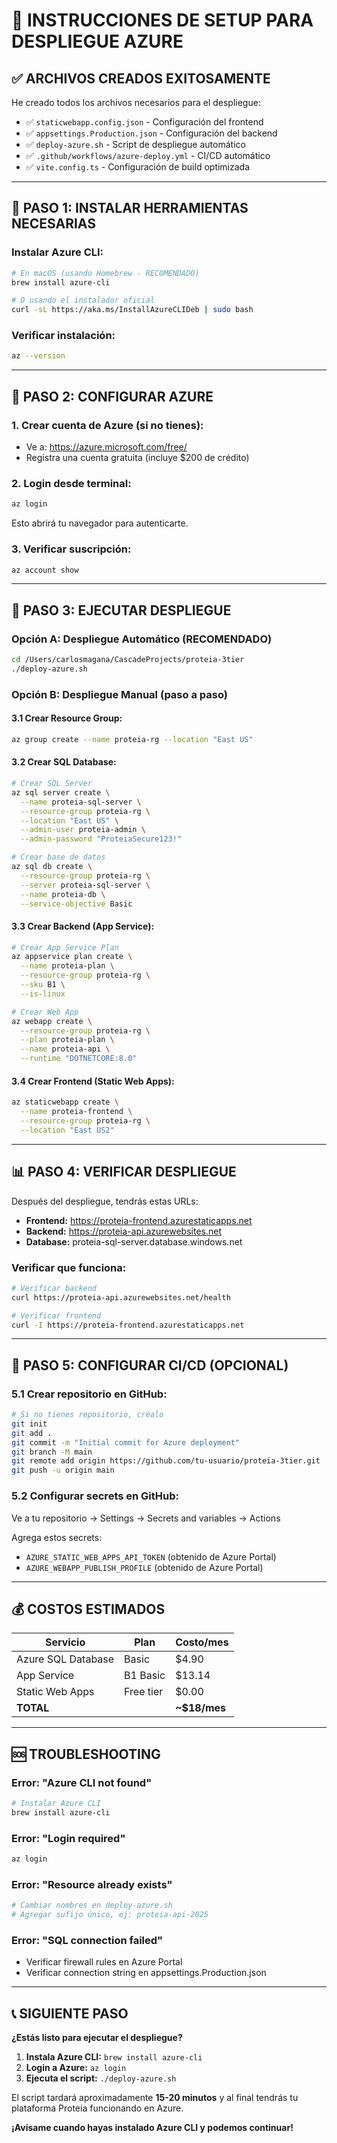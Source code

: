 # 🚀 INSTRUCCIONES DE SETUP PARA DESPLIEGUE AZURE

## ✅ **ARCHIVOS CREADOS EXITOSAMENTE**

He creado todos los archivos necesarios para el despliegue:

- ✅ `staticwebapp.config.json` - Configuración del frontend
- ✅ `appsettings.Production.json` - Configuración del backend
- ✅ `deploy-azure.sh` - Script de despliegue automático
- ✅ `.github/workflows/azure-deploy.yml` - CI/CD automático
- ✅ `vite.config.ts` - Configuración de build optimizada

---

## 🔧 **PASO 1: INSTALAR HERRAMIENTAS NECESARIAS**

### **Instalar Azure CLI:**

```bash
# En macOS (usando Homebrew - RECOMENDADO)
brew install azure-cli

# O usando el instalador oficial
curl -sL https://aka.ms/InstallAzureCLIDeb | sudo bash
```

### **Verificar instalación:**
```bash
az --version
```

---

## 🔐 **PASO 2: CONFIGURAR AZURE**

### **1. Crear cuenta de Azure (si no tienes):**
- Ve a: https://azure.microsoft.com/free/
- Registra una cuenta gratuita (incluye $200 de crédito)

### **2. Login desde terminal:**
```bash
az login
```
Esto abrirá tu navegador para autenticarte.

### **3. Verificar suscripción:**
```bash
az account show
```

---

## 🚀 **PASO 3: EJECUTAR DESPLIEGUE**

### **Opción A: Despliegue Automático (RECOMENDADO)**
```bash
cd /Users/carlosmagana/CascadeProjects/proteia-3tier
./deploy-azure.sh
```

### **Opción B: Despliegue Manual (paso a paso)**

#### **3.1 Crear Resource Group:**
```bash
az group create --name proteia-rg --location "East US"
```

#### **3.2 Crear SQL Database:**
```bash
# Crear SQL Server
az sql server create \
  --name proteia-sql-server \
  --resource-group proteia-rg \
  --location "East US" \
  --admin-user proteia-admin \
  --admin-password "ProteiaSecure123!"

# Crear base de datos
az sql db create \
  --resource-group proteia-rg \
  --server proteia-sql-server \
  --name proteia-db \
  --service-objective Basic
```

#### **3.3 Crear Backend (App Service):**
```bash
# Crear App Service Plan
az appservice plan create \
  --name proteia-plan \
  --resource-group proteia-rg \
  --sku B1 \
  --is-linux

# Crear Web App
az webapp create \
  --resource-group proteia-rg \
  --plan proteia-plan \
  --name proteia-api \
  --runtime "DOTNETCORE:8.0"
```

#### **3.4 Crear Frontend (Static Web Apps):**
```bash
az staticwebapp create \
  --name proteia-frontend \
  --resource-group proteia-rg \
  --location "East US2"
```

---

## 📊 **PASO 4: VERIFICAR DESPLIEGUE**

Después del despliegue, tendrás estas URLs:

- **Frontend:** https://proteia-frontend.azurestaticapps.net
- **Backend:** https://proteia-api.azurewebsites.net
- **Database:** proteia-sql-server.database.windows.net

### **Verificar que funciona:**
```bash
# Verificar backend
curl https://proteia-api.azurewebsites.net/health

# Verificar frontend
curl -I https://proteia-frontend.azurestaticapps.net
```

---

## 🔄 **PASO 5: CONFIGURAR CI/CD (OPCIONAL)**

### **5.1 Crear repositorio en GitHub:**
```bash
# Si no tienes repositorio, créalo
git init
git add .
git commit -m "Initial commit for Azure deployment"
git branch -M main
git remote add origin https://github.com/tu-usuario/proteia-3tier.git
git push -u origin main
```

### **5.2 Configurar secrets en GitHub:**
Ve a tu repositorio → Settings → Secrets and variables → Actions

Agrega estos secrets:
- `AZURE_STATIC_WEB_APPS_API_TOKEN` (obtenido de Azure Portal)
- `AZURE_WEBAPP_PUBLISH_PROFILE` (obtenido de Azure Portal)

---

## 💰 **COSTOS ESTIMADOS**

| Servicio | Plan | Costo/mes |
|----------|------|-----------|
| Azure SQL Database | Basic | $4.90 |
| App Service | B1 Basic | $13.14 |
| Static Web Apps | Free tier | $0.00 |
| **TOTAL** | | **~$18/mes** |

---

## 🆘 **TROUBLESHOOTING**

### **Error: "Azure CLI not found"**
```bash
# Instalar Azure CLI
brew install azure-cli
```

### **Error: "Login required"**
```bash
az login
```

### **Error: "Resource already exists"**
```bash
# Cambiar nombres en deploy-azure.sh
# Agregar sufijo único, ej: proteia-api-2025
```

### **Error: "SQL connection failed"**
- Verificar firewall rules en Azure Portal
- Verificar connection string en appsettings.Production.json

---

## 📞 **SIGUIENTE PASO**

**¿Estás listo para ejecutar el despliegue?**

1. **Instala Azure CLI:** `brew install azure-cli`
2. **Login a Azure:** `az login`
3. **Ejecuta el script:** `./deploy-azure.sh`

El script tardará aproximadamente **15-20 minutos** y al final tendrás tu plataforma Proteia funcionando en Azure.

**¡Avísame cuando hayas instalado Azure CLI y podemos continuar!**
